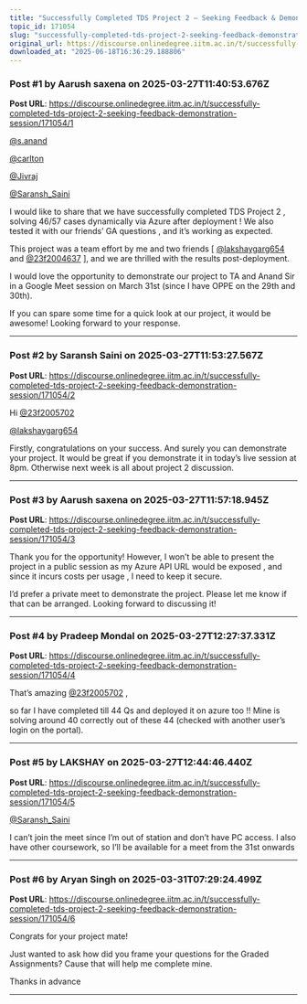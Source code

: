 ```yaml
---
title: "Successfully Completed TDS Project 2 – Seeking Feedback & Demonstration Session"
topic_id: 171054
slug: "successfully-completed-tds-project-2-seeking-feedback-demonstration-session"
original_url: https://discourse.onlinedegree.iitm.ac.in/t/successfully-completed-tds-project-2-seeking-feedback-demonstration-session/171054
downloaded_at: "2025-06-18T16:36:29.188806"
---
```


### Post #1 by Aarush saxena  on 2025-03-27T11:40:53.676Z
**Post URL**: https://discourse.onlinedegree.iitm.ac.in/t/successfully-completed-tds-project-2-seeking-feedback-demonstration-session/171054/1

[@s.anand](/u/s.anand)

[@carlton](/u/carlton)

[@Jivraj](/u/jivraj)

[@Saransh_Saini](/u/saransh_saini)

I would like to share that we have successfully completed
TDS Project 2
, solving
46/57
 cases dynamically via
Azure after deployment
! We also tested it with our friends’
GA questions
, and it’s working as expected.

This project was a
team effort
 by me and two friends [
[@lakshaygarg654](/u/lakshaygarg654)
 and
[@23f2004637](/u/23f2004637)
 ], and we are thrilled with the results post-deployment.

I would love the opportunity to
demonstrate our project
 to
TA and Anand Sir
 in a
Google Meet session
 on
March 31st
 (since I have OPPE on the 29th and 30th).

If you can spare some time for a quick look at our project, it would be awesome! Looking forward to your response.

---

### Post #2 by Saransh Saini on 2025-03-27T11:53:27.567Z
**Post URL**: https://discourse.onlinedegree.iitm.ac.in/t/successfully-completed-tds-project-2-seeking-feedback-demonstration-session/171054/2

Hi
[@23f2005702](/u/23f2005702)

[@lakshaygarg654](/u/lakshaygarg654)

Firstly, congratulations on your success. And surely you can demonstrate your project. It would be great if you demonstrate it in today’s live session at 8pm. Otherwise next week is all about project 2 discussion.

---

### Post #3 by Aarush saxena  on 2025-03-27T11:57:18.945Z
**Post URL**: https://discourse.onlinedegree.iitm.ac.in/t/successfully-completed-tds-project-2-seeking-feedback-demonstration-session/171054/3

Thank you for the opportunity! However, I won’t be able to present the project in a public session as my
Azure API URL would be exposed
, and since it incurs
costs per usage
, I need to keep it secure.

I’d prefer a
private meet
 to demonstrate the project. Please let me know if that can be arranged. Looking forward to discussing it!

---

### Post #4 by Pradeep Mondal on 2025-03-27T12:27:37.331Z
**Post URL**: https://discourse.onlinedegree.iitm.ac.in/t/successfully-completed-tds-project-2-seeking-feedback-demonstration-session/171054/4

That’s amazing
[@23f2005702](/u/23f2005702)
 ,

so far I have completed till 44 Qs and deployed it on azure too !! Mine is solving around 40 correctly out of these 44 (checked with another user’s login on the portal).

---

### Post #5 by LAKSHAY on 2025-03-27T12:44:46.440Z
**Post URL**: https://discourse.onlinedegree.iitm.ac.in/t/successfully-completed-tds-project-2-seeking-feedback-demonstration-session/171054/5

[@Saransh_Saini](/u/saransh_saini)

I can’t join the meet since I’m out of station and don’t have PC access. I also have other coursework, so I’ll be available for a meet from the 31st onwards

---

### Post #6 by Aryan Singh on 2025-03-31T07:29:24.499Z
**Post URL**: https://discourse.onlinedegree.iitm.ac.in/t/successfully-completed-tds-project-2-seeking-feedback-demonstration-session/171054/6

Congrats for your project mate!

Just wanted to ask how did you frame your questions for the Graded Assignments? Cause that will help me complete mine.

Thanks in advance

---
